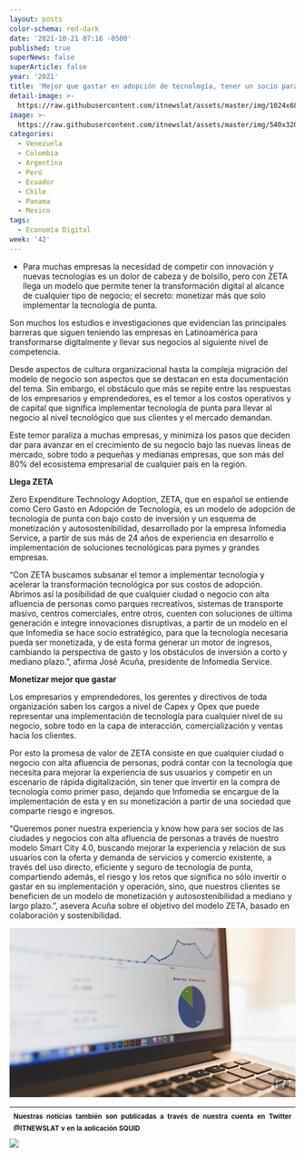 ```yaml
---
layout: posts
color-schema: red-dark
date: '2021-10-21 07:16 -0500'
published: true
superNews: false
superArticle: false
year: '2021'
title: 'Mejor que gastar en adopción de tecnología, tener un socio para monetizarla'
detail-image: >-
  https://raw.githubusercontent.com/itnewslat/assets/master/img/1024x680/analisis-bancarios-g.jpg
image: >-
  https://raw.githubusercontent.com/itnewslat/assets/master/img/540x320/analisis-bancarios-p.jpg
categories:
  - Venezuela
  - Colombia
  - Argentina
  - Perú
  - Ecuador
  - Chile
  - Panama
  - Mexico
tags:
  - Economía Digital
week: '42'
---
```

- Para muchas empresas la necesidad de competir con innovación y nuevas tecnologías es un dolor de cabeza y de bolsillo, pero con ZETA llega un modelo que permite tener la transformación digital al alcance de cualquier tipo de negocio; el secreto: monetizar más que solo implementar la tecnología de punta.

Son muchos los estudios e investigaciones que evidencian las principales barreras que siguen teniendo las empresas en Latinoamérica para transformarse digitalmente y llevar sus negocios al siguiente nivel de competencia.

Desde aspectos de cultura organizacional hasta la compleja migración del modelo de negocio son aspectos que se destacan en esta documentación del tema. Sin embargo, el obstáculo que más se repite entre las respuestas de los empresarios y emprendedores, es el temor a los costos operativos y de capital que significa implementar tecnología de punta para llevar al negocio al nivel tecnológico que sus clientes y el mercado demandan.

Este temor paraliza a muchas empresas, y minimiza los pasos que deciden dar para avanzar en el crecimiento de su negocio bajo las nuevas líneas de mercado, sobre todo a pequeñas y medianas empresas, que son más del 80% del ecosistema empresarial de cualquier país en la región.

**Llega ZETA**

Zero Expenditure Technology Adoption, ZETA, que en español se entiende como Cero Gasto en Adopción de Tecnología, es un modelo de adopción de tecnología de punta con bajo costo de inversión y un esquema de monetización y autosostenibilidad, desarrollado por la empresa Infomedia Service, a partir de sus más de 24 años de experiencia en desarrollo e implementación de soluciones tecnológicas para pymes y grandes empresas.

“Con ZETA buscamos subsanar el temor a implementar tecnología y acelerar la transformación tecnológica por sus costos de adopción. Abrimos así la posibilidad de que cualquier ciudad o negocio con alta afluencia de personas como parques recreativos, sistemas de transporte masivo, centros comerciales, entre otros, cuenten con soluciones de última generación e integre innovaciones disruptivas, a partir de un modelo en el que Infomedia se hace socio estratégico, para que la tecnología necesaria pueda ser monetizada, y de esta forma generar un motor de ingresos, cambiando la perspectiva de gasto y los obstáculos de inversión a corto y mediano plazo.”, afirma José Acuña, presidente de Infomedia Service.


**Monetizar mejor que gastar**

Los empresarios y emprendedores, los gerentes y directivos de toda organización saben los cargos a nivel de Capex y Opex que puede representar una implementación de tecnología para cualquier nivel de su negocio, sobre todo en la capa de interacción, comercialización y ventas hacia los clientes.

Por esto la promesa de valor de ZETA consiste en que cualquier ciudad o negocio con alta afluencia de personas, podrá contar con la tecnología que necesita para mejorar la experiencia de sus usuarios y competir en un escenario de rápida digitalización, sin tener que invertir en la compra de tecnología como primer paso, dejando que Infomedia se encargue de la implementación de esta y en su monetización a partir de una sociedad que comparte riesgo e ingresos.

“Queremos poner nuestra experiencia y know how para ser socios de las ciudades y negocios con alta afluencia de personas a través de nuestro modelo Smart City 4.0,  buscando mejorar  la experiencia y relación de sus usuarios con la oferta y demanda de servicios y comercio existente, a través del uso directo, eficiente  y seguro de tecnología de punta, compartiendo además, el riesgo y los retos que significa no sólo invertir o gastar en su implementación y operación, sino, que nuestros clientes se beneficien de un modelo de monetización y autosostenibilidad a mediano y largo plazo.”, asevera Acuña sobre el objetivo del modelo ZETA, basado en colaboración  y sostenibilidad.

![](https://raw.githubusercontent.com/itnewslat/assets/master/img/540x320/analisis-bancarios-p.jpg)

<table style="height: 42px;" width="569">
<tbody>
<tr>
<td style="text-align: justify;"><sub><strong>Nuestras noticias también son publicadas a través de nuestra cuenta en Twitter <a href="https://twitter.com/itnewslat?lang=es">@ITNEWSLAT</a> y en la aplicación <a href="https://squidapp.co/en/">SQUID</a></strong></sub></td>
</tr>
</tbody>
</table>

<img src="https://tracker.metricool.com/c3po.jpg?hash=56f88a41e39ab42c063cc51676587a04"/>